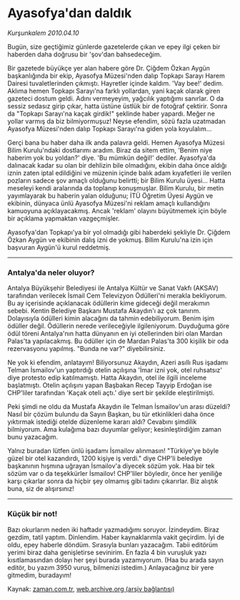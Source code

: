 # Ayasofya'dan daldık

*Kurşunkalem 2010.04.10*

<td class="columnist-detail">
<p>Bugün, size geçtiğimiz günlerde gazetelerde çıkan ve epey ilgi çeken bir haberden daha doğrusu bir 'şov'dan bahsedeceğim.</p>
<p>
<div id="haberMetinDiv">
<p>Bir gazetede büyükçe yer alan habere göre Dr. Çiğdem Özkan Aygün başkanlığında bir ekip, Ayasofya Müzesi'nden dalıp Topkapı Sarayı Harem Dairesi tuvaletlerinden çıkmıştı. Hayretler içinde kaldım. 'Vay bee!' dedim. Aklıma hemen Topkapı Sarayı'na farklı yollardan, yani kaçak olarak giren gazeteci dostum geldi. Adını vermeyeyim, yağcılık yaptığımı sanırlar. O da sessiz sedasız girip çıkar, hatta üstüne üstlük bir de fotoğraf çektirir. Sonra da "Topkapı Sarayı'na kaçak girdik!" şeklinde haber yapardı. Meğer ne yollar varmış da biz bilmiyormuşuz! Neyse efendim, sözü fazla uzatmadan Ayasofya Müzesi'nden dalıp Topkapı Sarayı'na giden yola koyulalım...
<p>Gerçi bana bu haber daha ilk anda palavra geldi. Hemen Ayasofya Müzesi Bilim Kurulu'ndaki dostlarımı aradım. Biraz da sitem ettim, 'Benim niye haberim yok bu yoldan?' diye. 'Bu mümkün değil!' dediler. Ayasofya'da dalınacak kadar su olan bir dehlizin bile olmadığını, ekibin daha önce aldığı iznin zaten iptal edildiğini ve müzenin içinde balık adam kıyafetleri ile verilen pozların sadece şov amaçlı olduğunu belirtti; bir Bilim Kurulu üyesi... Hatta meseleyi kendi aralarında da toplanıp konuşmuşlar. Bilim Kurulu, bir metin yayımlayarak bu haberin yalan olduğunu; İTÜ Öğretim Üyesi Aygün ve ekibinin, dünyaca ünlü Ayasofya Müzesi'ni reklam amaçlı kullandığını kamuoyuna açıklayacakmış. Ancak 'reklam' olayını büyütmemek için böyle bir açıklama yapmaktan vazgeçmişler.
<p>Ayasofya'dan Topkapı'ya bir yol olmadığı gibi haberdeki şekliyle Dr. Çiğdem Özkan Aygün ve ekibinin dalış izni de yokmuş. Bilim Kurulu'na izin için başvuran Aygün'ü kurul reddetmiş.
<p><hr/>
<p><h3>Antalya'da neler oluyor?</h3>
<p>Antalya Büyükşehir Belediyesi ile Antalya Kültür ve Sanat Vakfı (AKSAV) tarafından verilecek İsmail Cem Televizyon Ödülleri'ni merakla bekliyorum. Bu ay içerisinde açıklanacak ödüllerin kime gideceği değil merakımın sebebi. Kentin Belediye Başkanı Mustafa Akaydın'ı az çok tanırım. Dolayısıyla ödülleri kimin alacağını da tahmin edebiliyorum. Benim işim ödüller değil. Ödüllerin nerede verileceğiyle ilgileniyorum. Duyduğuma göre ödül töreni Antalya'nın hatta dünyanın en iyi otellerinden biri olan Mardan Palas'ta yapılacakmış. Bu ödüller için de Mardan Palas'ta 300 kişilik bir oda rezervasyonu yapılmış. "Bunda ne var?" diyebilirsiniz.
<p>Ne yok ki efendim, anlatayım! Biliyorsunuz Akaydın, Azeri asıllı Rus işadamı Telman İsmailov'un yaptırdığı otelin açılışına 'İmar izni yok, otel ruhsatsız' diye protesto edip katılmamıştı. Hatta Akaydın, otel ile ilgili inceleme başlatmıştı. Otelin açılışını yapan Başbakan Recep Tayyip Erdoğan ise CHP'liler tarafından 'Kaçak oteli açtı.' diye sert bir şekilde eleştirilmişti. 
<p>Peki şimdi ne oldu da Mustafa Akaydın ile Telman İsmailov'un arası düzeldi? Nasıl bir çözüm bulundu da Sayın Başkan, bu tür etkinlikleri daha önce yıktırmak istediği otelde düzenleme kararı aldı? Cevabını şimdilik bilmiyorum. Ama kulağıma bazı duyumlar geliyor; kesinleştirdiğim zaman bunu yazacağım.
<p>Yalnız buradan lütfen ünlü işadamı İsmailov alınmasın! "Türkiye'ye böyle güzel bir otel kazandırdı, 1200 kişiye iş verdi." diye CHP'li belediye başkanının hışmına uğrayan İsmailov'a diyecek sözüm yok. Haa bir tek sözüm var o da teşekkürler İsmailov! CHP'liler böyledir, önce her yeniliğe karşı çıkarlar sonra da hiçbir şey olmamış gibi tadını çıkarırlar. Biz alıştık buna, siz de alışırsınız!
<p><hr/>
<p><h3>Küçük bir not!</h3>
<p>Bazı okurlarım neden iki haftadır yazmadığımı soruyor. İzindeydim. Biraz gezdim, tatil yaptım. Dinlendim. Haber kaynaklarımla vakit geçirdim. İyi de oldu, epey haberle döndüm. Sırasıyla bunları yazacağım. Tabii editörüm yerimi biraz daha genişletirse sevinirim. En fazla 4 bin vuruşluk yazı kısıtlamasından dolayı her şeyi burada yazamıyorum. (Haa bu arada sayın editör, bu yazım 3950 vuruş, bilmenizi istedim.) Anlayacağınız bir yere gitmedim, buradayım!</p></p></p></p></p></p></p></p></p></p></p></p></div>
</p>
<a href="http://web.archive.org/web/20101224234848/mailto:kursunkalem@zaman.com.tr">
</a></td>

Kaynak: [zaman.com.tr](http://zaman.com.tr/yazar.do?yazino=971198), [web.archive.org (arşiv bağlantısı)](http://web.archive.org/web/20101224234848/http://zaman.com.tr/yazar.do?yazino=971198)
